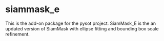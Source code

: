 # siammask_e
This is the add-on package for the pysot project. SiamMask_E is the an updated version of SiamMask with ellipse fitting and bounding box scale refinement.
